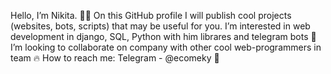 Hello, I’m Nikita. 🤘🏻
On this GitHub profile I will publish cool projects (websites, bots, scripts) that may be useful for you.
I’m interested in web development in django, SQL, Python with him librares and telegram bots
💞️ I’m looking to collaborate on company with other cool web-programmers in team 🔥
How to reach me: Telegram - @ecomeky 🦾
